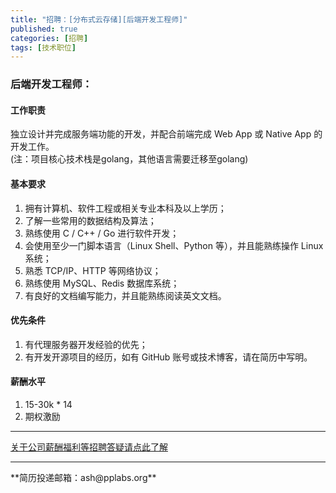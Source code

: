 ```yaml
---
title: "招聘：[分布式云存储][后端开发工程师]"
published: true
categories: [招聘]
tags: [技术职位]
---
```



### 后端开发工程师：

#### 工作职责
独立设计并完成服务端功能的开发，并配合前端完成 Web App 或 Native App 的开发工作。<br>
  (注：项目核心技术栈是golang，其他语言需要迁移至golang)

#### 基本要求
1. 拥有计算机、软件工程或相关专业本科及以上学历；
2. 了解一些常用的数据结构及算法；
3. 熟练使用 C / C++ / Go 进行软件开发；
4. 会使用至少一门脚本语言（Linux Shell、Python 等），并且能熟练操作 Linux 系统；
5. 熟悉 TCP/IP、HTTP 等网络协议；
6. 熟练使用 MySQL、Redis 数据库系统；
7. 有良好的文档编写能力，并且能熟练阅读英文文档。

#### 优先条件
1. 有代理服务器开发经验的优先；
2. 有开发开源项目的经历，如有 GitHub 账号或技术博客，请在简历中写明。

#### 薪酬水平
1. 15-30k * 14
2. 期权激励

<hr>

[关于公司薪酬福利等招聘答疑请点此了解](http://ashma.info/2019/03/01/Q&A-of-hiring/)

<hr>
**简历投递邮箱：ash@pplabs.org**

